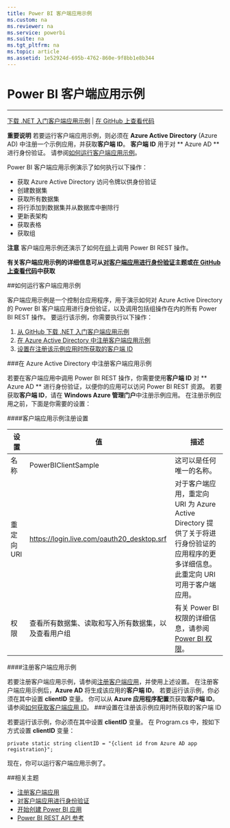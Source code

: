 ```yaml
---
title: Power BI 客户端应用示例
ms.custom: na
ms.reviewer: na
ms.service: powerbi
ms.suite: na
ms.tgt_pltfrm: na
ms.topic: article
ms.assetid: 1e52924d-695b-4762-860e-9f8bb1e8b344
---
```

# Power BI 客户端应用示例
---

[下载 .NET 入门客户端应用示例](http://go.microsoft.com/fwlink/?LinkId=619280) | [在 GitHub 上查看代码](https://github.com/Microsoft/PowerBI-CSharp/tree/master/samples/consoleapp/getting-started-for-dotnet)

**重要说明** 若要运行客户端应用示例，则必须在 **Azure Active Directory** (Azure AD) 中注册一个示例应用，并获取**客户端 ID**。 **客户端 ID** 用于对 ** Azure AD ** 进行身份验证。 请参阅[如何运行客户端应用示例](#run)。

Power BI 客户端应用示例演示了如何执行以下操作：

- 获取 Azure Active Directory 访问令牌以供身份验证
- 创建数据集
- 获取所有数据集
- 将行添加到数据集并从数据库中删除行
- 更新表架构
- 获取表格
- 获取组

**注意** 客户端应用示例还演示了如何在[组](Get-Groups.md)上调用 Power BI REST 操作。

**有关客户端应用示例的详细信息可从[对客户端应用进行身份验证](Authenticate-a-client-app.md)主题或[在 GitHub 上查看代码](https://github.com/Microsoft/PowerBI-CSharp/tree/master/samples/consoleapp/getting-started-for-dotnet)中获取**

<a name="run"/>
##如何运行客户端应用示例

客户端应用示例是一个控制台应用程序，用于演示如何对 Azure Active Directory 的 Power BI 客户端应用进行身份验证，以及调用包括组操作在内的所有 Power BI REST 操作。 要运行该示例，你需要执行以下操作：

1. [从 GitHub 下载 .NET 入门客户端应用示例](https://github.com/Microsoft/PowerBI-CSharp/tree/master/samples/consoleapp/getting-started-for-dotnet)
2. [在 Azure Active Directory 中注册客户端应用示例](#register)
3. [设置在注册该示例应用时所获取的客户端 ID](#set)

<a name="register"/>
###在 Azure Active Directory 中注册客户端应用示例

若要在客户端应用中调用 Power BI REST 操作，你需要使用**客户端 ID** 对 ** Azure AD ** 进行身份验证，以便你的应用可以访问 Power BI REST 资源。 若要获取**客户端 ID**，请在 **Windows Azure 管理门户**中注册示例应用。 在注册示例应用之前，下面是你需要的设置：

####客户端应用示例注册设置

| 设置| 值| 描述
|-|-|-|
| 名称| PowerBIClientSample| 这可以是任何唯一的名称。|
| 重定向 URI| https://login.live.com/oauth20_desktop.srf| 对于客户端应用，重定向 URI 为 Azure Active Directory 提供了关于将进行身份验证的应用程序的更多详细信息。此重定向 URI 可用于客户端应用。|
| 权限| 查看所有数据集、读取和写入所有数据集，以及查看用户组| 有关 Power BI 权限的详细信息，请参阅 [Power BI 权限](Power-BI-permissions.md)。|
####注册客户端应用示例

若要注册客户端应用示例，请参阅[注册客户端应用](Register-a-client-app.md)，并使用上述设置。 在注册客户端应用示例后，**Azure AD** 将生成该应用的**客户端 ID**。 若要运行该示例，你必须在其中设置 **clientID** 变量。 你可以从 **Azure 应用程序配置**页获取**客户端 ID**。 请参阅[如何获取客户端应用 ID](Register-a-client-app.md#clientID)。
<a name="set"/>
###设置在注册该示例应用时所获取的客户端 ID

若要运行该示例，你必须在其中设置 **clientID** 变量。 在 Program.cs 中，按如下方式设置 **clientID** 变量：

    private static string clientID = "{client id from Azure AD app registration}";

现在，你可以运行客户端应用示例了。

##相关主题

- [注册客户端应用](Register-a-client-app.md)
- [对客户端应用进行身份验证](Authenticate-a-client-app.md)
- [开始创建 Power BI 应用](Get-started-creating-a-Power-BI-app.md)
- [Power BI REST API 参考](Power-BI-REST-API-reference.md)




